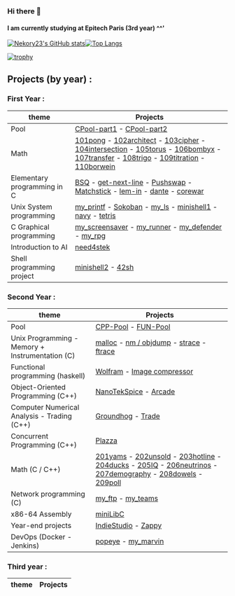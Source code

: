 ### Hi there 👋
#### I am currently studying at Epitech Paris (3rd year) ^^'

[![Nekory23's GitHub stats](https://github-readme-stats.vercel.app/api?username=Nekory23&show_icons=true&count_private=true&theme=dark)](https://github.com/anuraghazra/github-readme-stats)[![Top Langs](https://github-readme-stats.vercel.app/api/top-langs/?username=Nekory23&theme=dark)](https://github.com/anuraghazra/github-readme-stats)

[![trophy](https://github-profile-trophy.vercel.app/?username=Nekory23&theme=chalk)](https://github.com/ryo-ma/github-profile-trophy)

## Projects (by year) :
### First Year :
| theme                       | Projects |
|-----------------------------|----------|
| Pool                        | [CPool-part1](https://github.com/Nekory23/CPool_2019-Part1) - [CPool-part2](https://github.com/Nekory23/CPool_2019-Part2) |
| Math                        | [101pong](https://github.com/Nekory23/101pong) - [102architect](https://github.com/Nekory23/102architect) - [103cipher](https://github.com/Nekory23/103cipher) - [104intersection](https://github.com/Nekory23/104intersection) - [105torus](https://github.com/Nekory23/105torus) - [106bombyx](https://github.com/Nekory23/106bombyx) - [107transfer](https://github.com/Nekory23/107transfer) - [108trigo](https://github.com/Nekory23/108trigo) - [109titration](https://github.com/Nekory23/109titration) - [110borwein](https://github.com/Nekory23/110borwein)         |
| Elementary programming in C | [BSQ](https://github.com/Nekory23/BSQ) - [get-next-line](https://github.com/Nekory23/get_next_line) - [Pushswap](https://github.com/Nekory23/Pushswap) - [Matchstick](https://github.com/Nekory23/Matchstick) - [lem-in](https://github.com/Nekory23/lem-in) - [dante](https://github.com/Nekory23/dante) - [corewar](https://github.com/Nekory23/corewar) |
| Unix System programming     | [my_printf](https://github.com/Nekory23/my_printf) - [Sokoban](https://github.com/Nekory23/Sokoban) - [my_ls](https://github.com/Nekory23/my_ls) - [minishell1](https://github.com/Nekory23/minishell1) - [navy](https://github.com/Nekory23/navy) - [tetris](https://github.com/Nekory23/tetris) |
| C Graphical programming     | [my_screensaver](https://github.com/Nekory23/my_screensaver) - [my_runner](https://github.com/Nekory23/my_runner) - [my_defender](https://github.com/Nekory23/my_defender) - [my_rpg](https://github.com/Nekory23/my_RPG) |
| Introduction to AI          | [need4stek](https://github.com/Nekory23/need4stek)  |
| Shell programming project   | [minishell2](https://github.com/Nekory23/minishell2) - [42sh](https://github.com/Nekory23/42sh) |

### Second Year :
| theme                                           | Projects                                                        |
|-------------------------------------------------|-----------------------------------------------------------------|
| Pool                                            | [CPP-Pool](https://github.com/Nekory23/CPP_Pool_2020) - [FUN-Pool](https://github.com/Nekory23/FUN_Pool_2020)|
| Unix Programming - Memory + Instrumentation (C) | [malloc](https://github.com/Nekory23/malloc) - [nm / objdump](https://github.com/Nekory23/nm-objdump) - [strace](https://github.com/Nekory23/strace) - [ftrace](https://github.com/Nekory23/ftrace) |
| Functional programming (haskell)                | [Wolfram](https://github.com/Nekory23/Wolfram) - [Image compressor](https://github.com/Nekory23/Image-Compressor) |
| Object-Oriented Programming (C++)               | [NanoTekSpice]() - [Arcade]() |
| Computer Numerical Analysis - Trading (C++)     | [Groundhog](https://github.com/Nekory23/Groundhog) - [Trade](https://github.com/Nekory23/Trade) |
| Concurrent Programming (C++)                    | [Plazza](https://github.com/Nekory23/Plazza) |
| Math (C / C++)                                  | [201yams](https://github.com/Nekory23/201yams) - [202unsold](https://github.com/Nekory23/202unsold) - [203hotline](https://github.com/Nekory23/203hotline) - [204ducks](https://github.com/Nekory23/204ducks) - [205IQ](https://github.com/Nekory23/205IQ) - [206neutrinos](https://github.com/Nekory23/206neutrinos) - [207demography](https://github.com/Nekory23/207demography) - [208dowels](https://github.com/Nekory23/208dowels) - [209poll](https://github.com/Nekory23/209poll) |
| Network programming (C)                         | [my_ftp]() - [my_teams]() |
| x86-64 Assembly                                 | [miniLibC](https://github.com/Nekory23/MinilibC) |
| Year-end projects                               | [IndieStudio]() - [Zappy]() |
| DevOps (Docker - Jenkins)                       | [popeye](https://github.com/Nekory23/Popeye) - [my_marvin](https://github.com/Nekory23/my_marvin) |

### Third year :
| theme                       | Projects |
|-----------------------------|----------|

<!--
**Nekory23/Nekory23** is a ✨ _special_ ✨ repository because its `README.md` (this file) appears on your GitHub profile.

Here are some ideas to get you started:

- 🔭 I’m currently working on ...
- 🌱 I’m currently learning ...
- 👯 I’m looking to collaborate on ...
- 🤔 I’m looking for help with ...
- 💬 Ask me about ...
- 📫 How to reach me: ...
- 😄 Pronouns: ...
- ⚡ Fun fact: ...
-->

